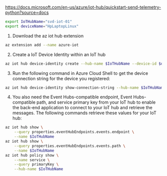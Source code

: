 https://docs.microsoft.com/en-us/azure/iot-hub/quickstart-send-telemetry-python?source=docs

```bash
export IoTHubName="svd-iot-01"
export deviceName="HpLaptopLinux"
```

1. Download the az iot hub extension
```bash
az extension add --name azure-iot
```


2. Create a IoT Device Identity within an IoT hub
```bash
az iot hub device-identity create --hub-name $IoTHubName --device-id $deviceName
```

3. Run the following command in Azure Cloud Shell to get the device connection string for the device you registered:
```bash
az iot hub device-identity show-connection-string --hub-name $IoTHubName --device-id $deviceName --output table
```

4. You also need the Event Hubs-compatible endpoint, Event Hubs-compatible path, and service primary key from your IoT hub to enable the back-end application to connect to your IoT hub and retrieve the messages. The following commands retrieve these values for your IoT hub:
```bash
az iot hub show \
    --query properties.eventHubEndpoints.events.endpoint \
    --name $IoTHubName
az iot hub show \
    --query properties.eventHubEndpoints.events.path \
    --name $IoTHubName
az iot hub policy show \
    --name service \
    --query primaryKey \
    --hub-name $IoTHubName

